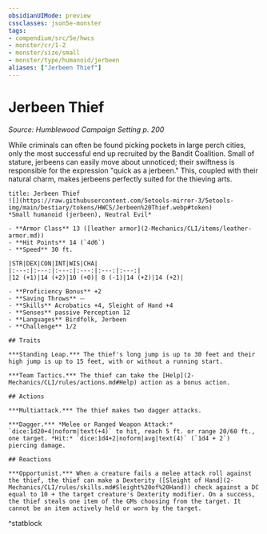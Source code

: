```yaml
---
obsidianUIMode: preview
cssclasses: json5e-monster
tags:
- compendium/src/5e/hwcs
- monster/cr/1-2
- monster/size/small
- monster/type/humanoid/jerbeen
aliases: ["Jerbeen Thief"]
---
```

# Jerbeen Thief
*Source: Humblewood Campaign Setting p. 200*  

While criminals can often be found picking pockets in large perch cities, only the most successful end up recruited by the Bandit Coalition. Small of stature, jerbeens can easily move about unnoticed; their swiftness is responsible for the expression "quick as a jerbeen." This, coupled with their natural charm, makes jerbeens perfectly suited for the thieving arts.

```ad-statblock
title: Jerbeen Thief
![](https://raw.githubusercontent.com/5etools-mirror-3/5etools-img/main/bestiary/tokens/HWCS/Jerbeen%20Thief.webp#token)
*Small humanoid (jerbeen), Neutral Evil*

- **Armor Class** 13 ([leather armor](2-Mechanics/CLI/items/leather-armor.md))
- **Hit Points** 14 (`4d6`)
- **Speed** 30 ft.

|STR|DEX|CON|INT|WIS|CHA|
|:---:|:---:|:---:|:---:|:---:|:---:|
|12 (+1)|14 (+2)|10 (+0)| 8 (-1)|14 (+2)|14 (+2)|

- **Proficiency Bonus** +2
- **Saving Throws** ⏤
- **Skills** Acrobatics +4, Sleight of Hand +4
- **Senses** passive Perception 12
- **Languages** Birdfolk, Jerbeen
- **Challenge** 1/2

## Traits

***Standing Leap.*** The thief's long jump is up to 30 feet and their high jump is up to 15 feet, with or without a running start.

***Team Tactics.*** The thief can take the [Help](2-Mechanics/CLI/rules/actions.md#Help) action as a bonus action.

## Actions

***Multiattack.*** The thief makes two dagger attacks.

***Dagger.*** *Melee or Ranged Weapon Attack:* `dice:1d20+4|noform|text(+4)` to hit, reach 5 ft. or range 20/60 ft., one target. *Hit:* `dice:1d4+2|noform|avg|text(4)` (`1d4 + 2`) piercing damage.

## Reactions

***Opportunist.*** When a creature fails a melee attack roll against the thief, the thief can make a Dexterity ([Sleight of Hand](2-Mechanics/CLI/rules/skills.md#Sleight%20of%20Hand)) check against a DC equal to 10 + the target creature's Dexterity modifier. On a success, the thief steals one item of the GMs choosing from the target. It cannot be an item actively held or worn by the target.
```
^statblock